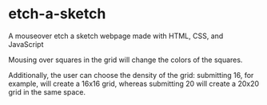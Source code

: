 # etch-a-sketch
A mouseover etch a sketch webpage made with HTML, CSS, and JavaScript

Mousing over squares in the grid will change the colors of the squares.

Additionally, the user can choose the density of the grid: submitting 16, for example, will create a 16x16 grid, whereas submitting 20 will create a 20x20 grid in the same space.